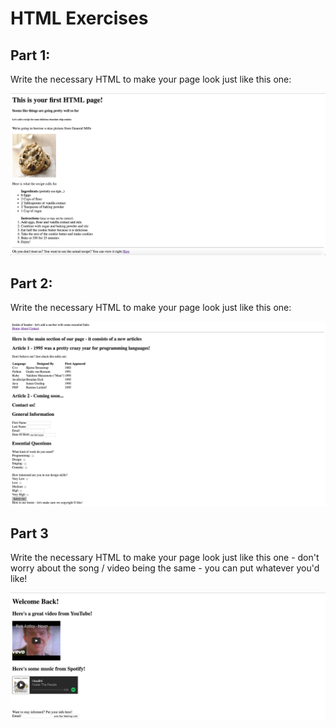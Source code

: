 # HTML Exercises

## Part 1:

Write the necessary HTML to make your page look just like this one:

![./mock.png](./mock.png)

## Part 2:

Write the necessary HTML to make your page look just like this one:

![./mock2.png](./mock2.png)

## Part 3

Write the necessary HTML to make your page look just like this one - don't worry about the song / video being the same - you can put whatever you'd like!

![./mock3.png](./mock3.png)